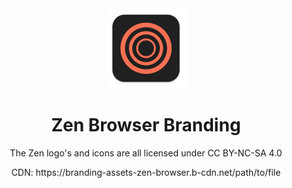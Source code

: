 <div align="center">
<picture>
    <img src="./Beta (Dec 2024)/SVG/Zen-Dark-Coral.svg" width="128px">
</picture>

<h1 align="center">
Zen Browser Branding
</h1>

<p>The Zen logo's and icons are all licensed under CC BY-NC-SA 4.0</p>
<p>CDN: https://branding-assets-zen-browser.b-cdn.net/path/to/file</p>
</div>
